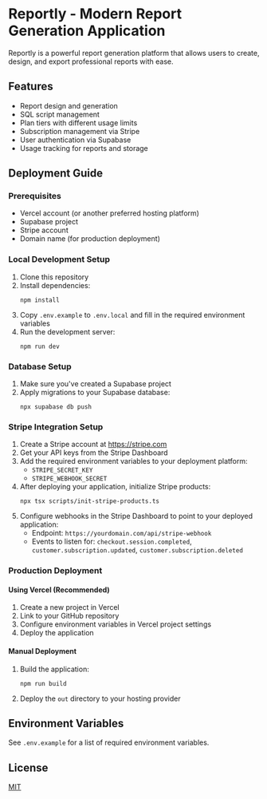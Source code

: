 # Reportly - Modern Report Generation Application

Reportly is a powerful report generation platform that allows users to create, design, and export professional reports with ease.

## Features

- Report design and generation
- SQL script management
- Plan tiers with different usage limits
- Subscription management via Stripe
- User authentication via Supabase
- Usage tracking for reports and storage

## Deployment Guide

### Prerequisites

- Vercel account (or another preferred hosting platform)
- Supabase project
- Stripe account
- Domain name (for production deployment)

### Local Development Setup

1. Clone this repository
2. Install dependencies:
   ```
   npm install
   ```
3. Copy `.env.example` to `.env.local` and fill in the required environment variables
4. Run the development server:
   ```
   npm run dev
   ```

### Database Setup

1. Make sure you've created a Supabase project
2. Apply migrations to your Supabase database:
   ```
   npx supabase db push
   ```

### Stripe Integration Setup

1. Create a Stripe account at https://stripe.com
2. Get your API keys from the Stripe Dashboard
3. Add the required environment variables to your deployment platform:
   - `STRIPE_SECRET_KEY`
   - `STRIPE_WEBHOOK_SECRET`
4. After deploying your application, initialize Stripe products:
   ```
   npx tsx scripts/init-stripe-products.ts
   ```
5. Configure webhooks in the Stripe Dashboard to point to your deployed application:
   - Endpoint: `https://yourdomain.com/api/stripe-webhook`
   - Events to listen for: `checkout.session.completed`, `customer.subscription.updated`, `customer.subscription.deleted`

### Production Deployment

#### Using Vercel (Recommended)

1. Create a new project in Vercel
2. Link to your GitHub repository
3. Configure environment variables in Vercel project settings
4. Deploy the application

#### Manual Deployment

1. Build the application:
   ```
   npm run build
   ```
2. Deploy the `out` directory to your hosting provider

## Environment Variables

See `.env.example` for a list of required environment variables.

## License

[MIT](LICENSE)
